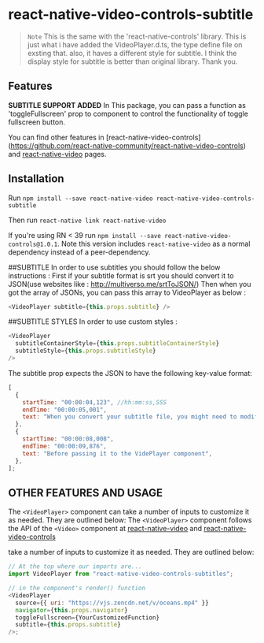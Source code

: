 # react-native-video-controls-subtitle

> `Note` This is the same with the 'react-native-controls' library. This is just what i have added the VideoPlayer.d.ts, the type define file on exsting that. also, it haves a different style for subtitle. I think the display style for subtitle is better than original library. Thank you.

## Features

**SUBTITLE SUPPORT ADDED**
In This package, you can pass a function as 'toggleFullscreen' prop to component to control the functionality of toggle fullscreen button.

You can find other features in [react-native-video-controls] (https://github.com/react-native-community/react-native-video-controls)
and [react-native-video](https://github.com/react-native-community/react-native-video) pages.

## Installation

Run `npm install --save react-native-video react-native-video-controls-subtitle`

Then run `react-native link react-native-video`

If you're using RN < 39 run `npm install --save react-native-video-controls@1.0.1`. Note this version includes `react-native-video` as a normal dependency instead of a peer-dependency.

##SUBTITLE
In order to use subtitles you should follow the below instructions :
First if your subtitle format is srt you should convert it to JSON(use websites like : http://multiverso.me/srtToJSON/)
Then when you got the array of JSONs, you can pass this array to VideoPlayer as below :

```javascript
<VideoPlayer subtitle={this.props.subtitle} />
```

##SUBTITLE STYLES
In order to use custom styles :

```javascript
<VideoPlayer
  subtitleContainerStyle={this.props.subtitleContainerStyle}
  subtitleStyle={this.props.subtitleStyle}
/>
```

The subtitle prop expects the JSON to have the following key-value format:

```javascript
[
  {
    startTime: "00:00:04,123", //hh:mm:ss,SSS
    endTime: "00:00:05,001",
    text: "When you convert your subtitle file, you might need to modify your JSON",
  },
  {
    startTime: "00:00:08,008",
    endTime: "00:00:09,876",
    text: "Before passing it to the VidePlayer component",
  },
];
```

## OTHER FEATURES AND USAGE

The `<VideoPlayer>` component can take a number of inputs to customize it as needed. They are outlined below:
The `<VideoPlayer>` component follows the API of the `<Video>` component at [react-native-video](https://github.com/react-native-community/react-native-video) and [react-native-video-controls](https://github.com/react-native-community/react-native-video-controls)

take a number of inputs to customize it as needed. They are outlined below:

```javascript
// At the top where our imports are...
import VideoPlayer from "react-native-video-controls-subtitles";

// in the component's render() function
<VideoPlayer
  source={{ uri: "https://vjs.zencdn.net/v/oceans.mp4" }}
  navigator={this.props.navigator}
  toggleFullscreen={YourCustomizedFunction}
  subtitle={this.props.subtitle}
/>;
```
